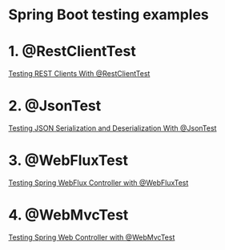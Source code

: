 # Spring Boot testing examples

# 1. @RestClientTest
<a href="https://www.knowledgefactory.net/2023/11/testing-rest-clients-with-restclienttest.html">Testing REST Clients With @RestClientTest </a>


# 2. @JsonTest
<a href="https://www.knowledgefactory.net/2023/11/spring-boot-testing-json-serialization-and-deserialization-jsontest-example.html">Testing JSON Serialization and Deserialization With @JsonTest </a>


# 3. @WebFluxTest
<a href="https://www.knowledgefactory.net/2023/11/testing-spring-webflux-controller-with-webfluxtest.html">Testing Spring WebFlux Controller with @WebFluxTest </a>


# 4. @WebMvcTest
<a href="https://www.knowledgefactory.net/2023/11/testing-spring-web-controller-with-webmvctest-example.html">Testing Spring Web Controller with @WebMvcTest</a>
